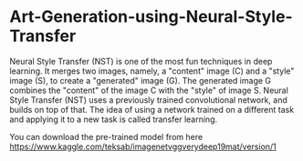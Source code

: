 # Art-Generation-using-Neural-Style-Transfer

Neural Style Transfer (NST) is one of the most fun techniques in deep learning. It merges two images, namely, a "content" image (C) and a "style" image (S), to create a "generated" image (G). The generated image G combines the "content" of the image C with the "style" of image S. Neural Style Transfer (NST) uses a previously trained convolutional network, and builds on top of that. The idea of using a network trained on a different task and applying it to a new task is called transfer learning.

You can download the pre-trained model from here https://www.kaggle.com/teksab/imagenetvggverydeep19mat/version/1





